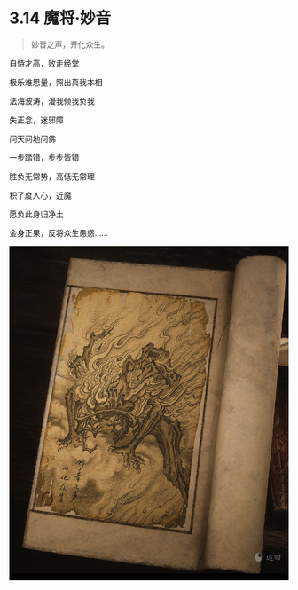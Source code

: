 # 3.14 魔将·妙音

> 妙音之声，开化众生。

自恃才高，败走经堂

极乐难思量，照出真我本相

法海波涛，漫我倾我负我

失正念，迷邪障

问天问地问佛

一步踏错，步步皆错

胜负无常势，高低无常理

积了度人心，近魔

愿负此身归净土

金身正果，反将众生愚惑……

![image-20240828215828165](../images/image-20240828215828165.png)
